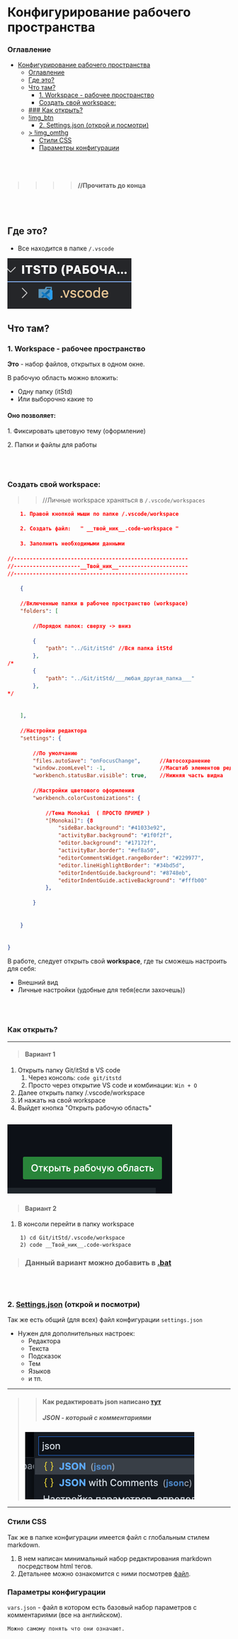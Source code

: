 # Конфигурирование рабочего пространства 

### Оглавление
- [Конфигурирование рабочего пространства](#конфигурирование-рабочего-пространства)
    - [Оглавление](#оглавление)
  - [Где это?](#где-это)
  - [Что там?](#что-там)
    - [1. Workspace - рабочее пространство](#1-workspace---рабочее-пространство)
    - [Создать свой workspace:](#создать-свой-workspace)
  - [### Как открыть?](#-как-открыть)
  - [!img_btn](#)
    - [2. Settings.json (открой и посмотри)](#2-settingsjson-открой-и-посмотри)
  - [> !img_omthg](#-)
    - [Стили CSS](#стили-css)
    - [Параметры конфигурации](#параметры-конфигурации)


<br></br>
>>>> #### //Прочитать до конца 
<br></br>

## Где это?
-   Все находится в папке   ``` /.vscode ```

![img_vscode_folder](/.vscode/img/scrn_vscd_fldr.png)



## Что там?
### 1. Workspace - рабочее пространство 


**Это** - набор файлов, открытых в одном окне.   

В рабочую область можно вложить:
- Одну папку (itStd)
- Или выборочно какие то

<box>
    <h4> Оно позволяет: </h4>
        <box_al>
            <text_wrap>
                <p>1. Фиксировать цветовую тему (оформление)</p>  
                <p>2. Папки и файлы для работы </p> 
            </text_wrap>
        </box_al>
</box>

<br></br>

### Создать свой workspace: 

>> //Личные workspace храняться в
```/.vscode/workspaces```

```json
    1. Правой кнопкой мыши по папке /.vscode/workspace

    2. Создать файл:   " __твой_ник__.code-workspace "
    
    3. Заполнить необходимыми данными

//-------------------------------------------------------
//---------------------__Твой_ник__----------------------
//-------------------------------------------------------

    {

	//Включенные папки в рабочее пространство (workspace)
	"folders": [

        //Порядок папок: сверху -> вниз

		{
			"path": "../Git/itStd" //Вся папка itStd
		},
/*
        {
			"path": "../Git/itStd/___любая_другая_папка___" 
		},
*/      
       

	],
	
	//Настройки редактора
	"settings": {

        //По умолчанию 
		"files.autoSave": "onFocusChange",      //Автосохранение 
		"window.zoomLevel": -1,                 //Масштаб элементов редактора
		"workbench.statusBar.visible": true,    //Нижняя часть видна

		//Настройки цветового оформления
		"workbench.colorCustomizations": {

			//Тема Monokai  ( ПРОСТО ПРИМЕР )
			"[Monokai]": {8
				"sideBar.background": "#41033e92",
				"activityBar.background": "#1f0f2f",
				"editor.background": "#17172f",
				"activityBar.border": "#ef8a50",
				"editorCommentsWidget.rangeBorder": "#229977",
				"editor.lineHighlightBorder": "#34bd5d",
				"editorIndentGuide.background": "#8748eb",
				"editorIndentGuide.activeBackground": "#fffb00"
			},

		}


	}


}
 ```

В работе, следует открыть свой **workspace**, где ты сможешь настроить для себя: 
- Внешний вид
- Личные настройки (удобные для тебя(если захочешь))

<br></br>

### Как открыть?
---
> #### Вариант 1
1. Открыть папку Git/itStd в VS code 
   1. Через консоль:    ```code git/itstd ```
   2. Просто через открытие VS code и комбинации:  ```Win + O ```
2. Далее открыть папку /.vscode/workspace
3. И нажать на свой workspace 
4. Выйдет кнопка "Открыть рабочую область"

 ![img_btn](/.vscode/img/btn.png)
---
> #### Вариант 2
1. В консоли перейти в папку workspace  
``` 
    1) cd Git/itStd/.vscode/workspace
    2) code __Твой_ник__.code-workspace
```
> ### Данный вариант можно добавить в [.bat](/)

<br></br>


### 2. [Settings.json](/.vscode/settings.json) (открой и посмотри)
Так же есть общий (для всех) файл конфигурации ``` settings.json ```
-  Нужен для дополнительных настроек: 
   -  Редактора
   -  Текста
   -  Подсказок
   -  Тем 
   -  Языков
   -  и тп. 

---
>> #### Как редактировать json написано [тут](/.vscode/edit_json.md)
>> ##### JSON - который с комментариями
> ![img_omthg](/.vscode/img/omthg.png)
---



### Стили CSS 

Так же в папке конфигурации имеется файл с глобальным стилем markdown.   
1. В нем написан минимальный набор редактирования markdown посредством html тегов.   
2. Детальнее можно ознакомится с ними посмотрев [файл](/.vscode/style_md.css).



### Параметры конфигурации 
``` vars.json ``` -
файл в котором есть базовый набор параметров с комментариями (все на английском). 

    Можно самому понять что они означают. 

